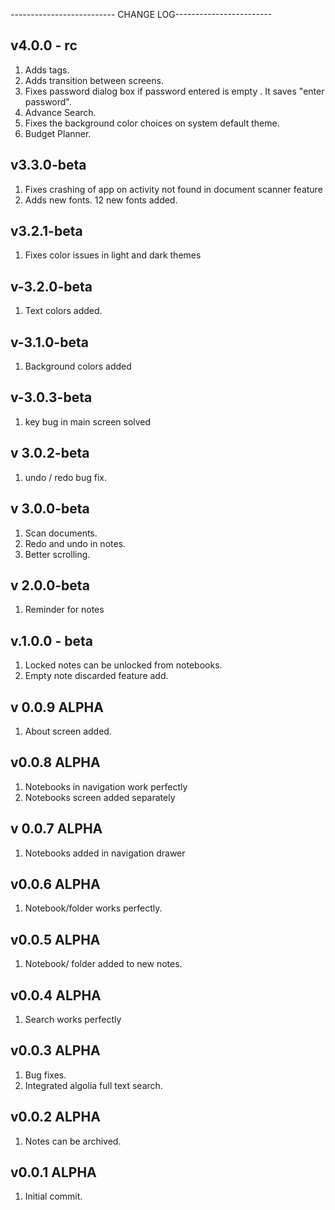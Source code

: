 -------------------------- CHANGE LOG------------------------


v4.0.0 - rc
---------------------------
1) Adds tags.
2) Adds transition between screens.
3) Fixes password dialog box if password entered is empty . It saves "enter password".
4) Advance Search.
5) Fixes the background color choices on system default theme.
6) Budget Planner.

v3.3.0-beta
---------------------------
1) Fixes crashing of app on activity not found in document scanner feature
2) Adds new fonts. 12 new fonts added.

v3.2.1-beta
----------------------------
1) Fixes color issues in light and dark themes

v-3.2.0-beta
----------------------------
1) Text colors added.

v-3.1.0-beta
-----------------------------
1) Background colors added

v-3.0.3-beta
-----------------------------
1) key bug in main screen solved

v 3.0.2-beta
-------------------------------
1) undo / redo bug fix.

v 3.0.0-beta
-------------------------------
1) Scan documents.
2) Redo and undo in notes.
3) Better scrolling.

v 2.0.0-beta
-------------------------------
1) Reminder for notes

v.1.0.0 - beta
--------------------------------
1) Locked notes can be unlocked from notebooks.
2) Empty note discarded feature add.


v 0.0.9 ALPHA
----------------------------
1) About screen added.

v0.0.8 ALPHA
-----------------------------
1) Notebooks in navigation work perfectly
2) Notebooks screen added separately

v 0.0.7 ALPHA
------------------------------
1) Notebooks added in navigation drawer

v0.0.6 ALPHA
------------------------------
1) Notebook/folder works perfectly.

v0.0.5 ALPHA
-------------------------------
1) Notebook/ folder added to new notes.

v0.0.4 ALPHA
-------------------------------
1) Search works perfectly

v0.0.3 ALPHA
--------------------------------
1) Bug fixes.
2) Integrated algolia full text search.

v0.0.2 ALPHA
---------------------------------
1) Notes can be archived.

 v0.0.1 ALPHA
---------------------------------
1) Initial commit.